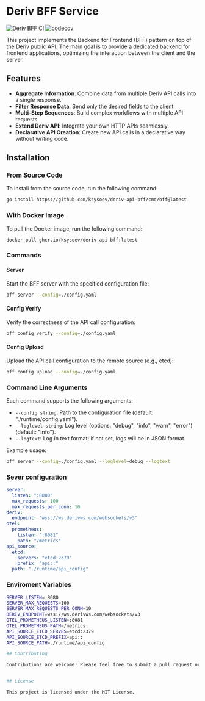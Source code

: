 # Deriv BFF Service

[![Deriv BFF CI](https://github.com/ksysoev/deriv-api-bff/actions/workflows/main.yml/badge.svg)](https://github.com/ksysoev/deriv-api-bff/actions/workflows/main.yml)
[![codecov](https://codecov.io/gh/ksysoev/deriv-api-bff/graph/badge.svg?token=2YOCWTOBV7)](https://codecov.io/gh/ksysoev/deriv-api-bff)

This project implements the Backend for Frontend (BFF) pattern on top of the Deriv public API. The main goal is to provide a dedicated backend for frontend applications, optimizing the interaction between the client and the server.

## Features

- **Aggregate Information**: Combine data from multiple Deriv API calls into a single response.
- **Filter Response Data**: Send only the desired fields to the client.
- **Multi-Step Sequences**: Build complex workflows with multiple API requests.
- **Extend Deriv API**: Integrate your own HTTP APIs seamlessly.
- **Declarative API Creation**: Create new API calls in a declarative way without writing code.

## Installation

### From Source Code

To install from the source code, run the following command:

```sh 
go install https://github.com/ksysoev/deriv-api-bff/cmd/bff@latest
```

### With Docker Image

To pull the Docker image, run the following command:

```sh 
docker pull ghcr.io/ksysoev/deriv-api-bff:latest
```

### Commands

#### Server

Start the BFF server with the specified configuration file:

```sh
bff server --config=./config.yaml
```

#### Config Verify

Verify the correctness of the API call configuration:

```sh
bff config verify --config=./config.yaml
```

#### Config Upload

Upload the API call configuration to the remote source (e.g., etcd):

```sh
bff config upload --config=./config.yaml
```

### Command Line Arguments

Each command supports the following arguments:

- `--config string`: Path to the configuration file (default: "./runtime/config.yaml").
- `--loglevel string`: Log level (options: "debug", "info", "warn", "error") (default: "info").
- `--logtext`: Log in text format; if not set, logs will be in JSON format.

Example usage:

```sh
bff server --config=./config.yaml --loglevel=debug --logtext
```

### Sever configuration

```yaml
server:
  listen: ":8080"
  max_requests: 100 
  max_requests_per_conn: 10
deriv:
  endpoint: "wss://ws.derivws.com/websockets/v3" 
otel:
  prometheus:
    listen: ":8081"
    path: "/metrics" 
api_source:
  etcd:
    servers: "etcd:2379" 
    prefix: "api::"  
  path: "./runtime/api_config"
```

### Enviroment Variables 

```sh
SERVER_LISTEN=:8080
SERVER_MAX_REQUESTS=100
SERVER_MAX_REQUESTS_PER_CONN=10
DERIV_ENDPOINT=wss://ws.derivws.com/websockets/v3
OTEL_PROMETHEUS_LISTEN=:8081
OTEL_PROMETHEUS_PATH=/metrics
API_SOURCE_ETCD_SERVES=etcd:2379
API_SOURCE_ETCD_PREFIX=api::
API_SOURCE_PATH=./runtime/api_config

## Contributing

Contributions are welcome! Please feel free to submit a pull request or open an issue if you encounter any problems or have suggestions for improvements.


## License

This project is licensed under the MIT License.
